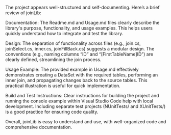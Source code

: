 The project appears well-structured and self-documenting. Here’s a brief review of joinLib:

Documentation:
The Readme.md and Usage.md files clearly describe the library's purpose, functionality, and usage examples. This helps users quickly understand how to integrate and test the library.

Design:
The separation of functionality across files (e.g., join.cs, joinSelect.cs, inner.cs, joinFillBack.cs) suggests a modular design. The conventions (e.g., naming columns “ID” and “[FirstTableName]ID”) are clearly defined, streamlining the join process.

Usage Example:
The provided example in Usage.md effectively demonstrates creating a DataSet with the required tables, performing an inner join, and propagating changes back to the source tables. This practical illustration is useful for quick implementation.

Build and Test Instructions:
Clear instructions for building the project and running the console example within Visual Studio Code help with local development. Including separate test projects (NUnitTests/ and XUnitTests/) is a good practice for ensuring code quality.

Overall, joinLib is easy to understand and use, with well-organized code and comprehensive documentation.